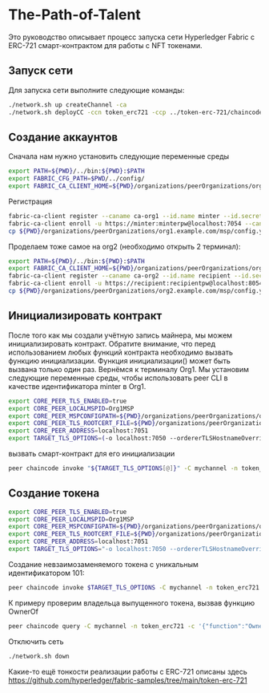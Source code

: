 # The-Path-of-Talent
Это руководство описывает процесс запуска сети Hyperledger Fabric с ERC-721 смарт-контрактом для работы с NFT токенами.

## Запуск сети

Для запуска сети выполните следующие команды:

```bash
./network.sh up createChannel -ca
./network.sh deployCC -ccn token_erc721 -ccp ../token-erc-721/chaincode-go/ -ccl go
```
## Создание аккаунтов
Сначала нам нужно установить следующие переменные среды

```bash
export PATH=${PWD}/../bin:${PWD}:$PATH
export FABRIC_CFG_PATH=$PWD/../config/
export FABRIC_CA_CLIENT_HOME=${PWD}/organizations/peerOrganizations/org1.example.com/
```
Регистрация
```bash
fabric-ca-client register --caname ca-org1 --id.name minter --id.secret minterpw --id.type client --tls.certfiles ${PWD}/organizations/fabric-ca/org1/tls-cert.pem
fabric-ca-client enroll -u https://minter:minterpw@localhost:7054 --caname ca-org1 -M ${PWD}/organizations/peerOrganizations/org1.example.com/users/minter@org1.example.com/msp --tls.certfiles ${PWD}/organizations/fabric-ca/org1/tls-cert.pem
cp ${PWD}/organizations/peerOrganizations/org1.example.com/msp/config.yaml ${PWD}/organizations/peerOrganizations/org1.example.com/users/minter@org1.example.com/msp/config.yaml
```
Проделаем тоже самое на org2 (необходимо открыть 2 терминал):
```bash
export PATH=${PWD}/../bin:${PWD}:$PATH
export FABRIC_CA_CLIENT_HOME=${PWD}/organizations/peerOrganizations/org2.example.com/
fabric-ca-client register --caname ca-org2 --id.name recipient --id.secret recipientpw --id.type client --tls.certfiles ${PWD}/organizations/fabric-ca/org2/tls-cert.pem
fabric-ca-client enroll -u https://recipient:recipientpw@localhost:8054 --caname ca-org2 -M ${PWD}/organizations/peerOrganizations/org2.example.com/users/recipient@org2.example.com/msp --tls.certfiles ${PWD}/organizations/fabric-ca/org2/tls-cert.pem
cp ${PWD}/organizations/peerOrganizations/org2.example.com/msp/config.yaml ${PWD}/organizations/peerOrganizations/org2.example.com/users/recipient@org2.example.com/msp/config.yaml
```
## Инициализировать контракт
После того как мы создали учётную запись майнера, мы можем инициализировать контракт. Обратите внимание, что перед использованием любых функций контракта необходимо вызвать функцию инициализации. Функция инициализации() может быть вызвана только один раз.
Вернёмся к терминалу Org1. Мы установим следующие переменные среды, чтобы использовать peer CLI в качестве идентификатора minter в Org1.
```bash
export CORE_PEER_TLS_ENABLED=true
export CORE_PEER_LOCALMSPID=Org1MSP
export CORE_PEER_MSPCONFIGPATH=${PWD}/organizations/peerOrganizations/org1.example.com/users/minter@org1.example.com/msp
export CORE_PEER_TLS_ROOTCERT_FILE=${PWD}/organizations/peerOrganizations/org1.example.com/peers/peer0.org1.example.com/tls/ca.crt
export CORE_PEER_ADDRESS=localhost:7051
export TARGET_TLS_OPTIONS=(-o localhost:7050 --ordererTLSHostnameOverride orderer.example.com --tls --cafile "${PWD}/organizations/ordererOrganizations/example.com/orderers/orderer.example.com/msp/tlscacerts/tlsca.example.com-cert.pem" --peerAddresses localhost:7051 --tlsRootCertFiles "${PWD}/organizations/peerOrganizations/org1.example.com/peers/peer0.org1.example.com/tls/ca.crt" --peerAddresses localhost:9051 --tlsRootCertFiles "${PWD}/organizations/peerOrganizations/org2.example.com/peers/peer0.org2.example.com/tls/ca.crt")
```
вызвать смарт-контракт для его инициализации
```bash
peer chaincode invoke "${TARGET_TLS_OPTIONS[@]}" -C mychannel -n token_erc721 -c '{"function":"Initialize","Args":["some name", "some symbol"]}'
```
## Создание токена
```bash
export CORE_PEER_TLS_ENABLED=true
export CORE_PEER_LOCALMSPID=Org1MSP
export CORE_PEER_MSPCONFIGPATH=${PWD}/organizations/peerOrganizations/org1.example.com/users/minter@org1.example.com/msp
export CORE_PEER_TLS_ROOTCERT_FILE=${PWD}/organizations/peerOrganizations/org1.example.com/peers/peer0.org1.example.com/tls/ca.crt
export CORE_PEER_ADDRESS=localhost:7051
export TARGET_TLS_OPTIONS="-o localhost:7050 --ordererTLSHostnameOverride orderer.example.com --tls --cafile ${PWD}/organizations/ordererOrganizations/example.com/orderers/orderer.example.com/msp/tlscacerts/tlsca.example.com-cert.pem --peerAddresses localhost:7051 --tlsRootCertFiles ${PWD}/organizations/peerOrganizations/org1.example.com/peers/peer0.org1.example.com/tls/ca.crt --peerAddresses localhost:9051 --tlsRootCertFiles ${PWD}/organizations/peerOrganizations/org2.example.com/peers/peer0.org2.example.com/tls/ca.crt"
```
Создание невзаимозаменяемого токена с уникальным идентификатором 101:
```bash
peer chaincode invoke $TARGET_TLS_OPTIONS -C mychannel -n token_erc721 -c '{"function":"MintWithTokenURI","Args":["101", "https://example.com/nft101.json"]}'
```
К примеру проверим владельца выпущенного токена, вызвав функцию OwnerOf
```bash
peer chaincode query -C mychannel -n token_erc721 -c '{"function":"OwnerOf","Args":["101"]}'
```
Отключить сеть

```bash
./network.sh down
```
Какие-то ещё тонкости реализации работы с ERC-721 описаны здесь
https://github.com/hyperledger/fabric-samples/tree/main/token-erc-721



